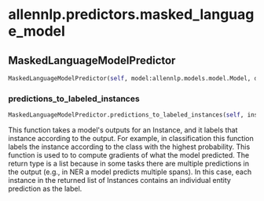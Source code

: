 # allennlp.predictors.masked_language_model

## MaskedLanguageModelPredictor
```python
MaskedLanguageModelPredictor(self, model:allennlp.models.model.Model, dataset_reader:allennlp.data.dataset_readers.dataset_reader.DatasetReader) -> None
```

### predictions_to_labeled_instances
```python
MaskedLanguageModelPredictor.predictions_to_labeled_instances(self, instance:allennlp.data.instance.Instance, outputs:Dict[str, numpy.ndarray])
```

This function takes a model's outputs for an Instance, and it labels that instance according
to the output. For example, in classification this function labels the instance according
to the class with the highest probability. This function is used to to compute gradients
of what the model predicted. The return type is a list because in some tasks there are
multiple predictions in the output (e.g., in NER a model predicts multiple spans). In this
case, each instance in the returned list of Instances contains an individual
entity prediction as the label.

